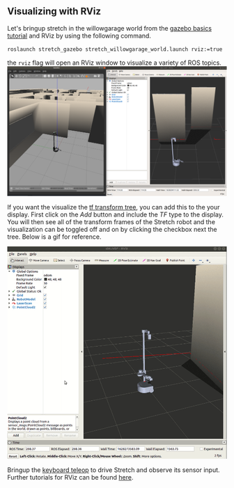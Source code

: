 ## Visualizing with RViz

Let's bringup stretch in the willowgarage world from the [gazebo basics tutorial](gazebo_basics.md) and RViz by using the following command.

```bash
roslaunch stretch_gazebo stretch_willowgarage_world.launch rviz:=true
```
the `rviz` flag will open an RViz window  to visualize a variety of ROS topics.
![image](images/willowgarage_with_rviz.png)

If you want the visualize the [tf transform tree](http://wiki.ros.org/rviz/DisplayTypes/TF), you can add this to the your display. First click on the *Add* button and include the *TF*  type to the display. You will then see all of the transform frames of the Stretch robot and the visualization can be toggled off and on by clicking the checkbox next the tree. Below is a gif for reference.

![image](images/rviz_adding_tf.gif)

Bringup the [keyboard teleop](teleoperating_stretch.md) to drive Stretch and observe its sensor input. Further tutorials for RViz can be found [here](http://wiki.ros.org/rviz/Tutorials).
